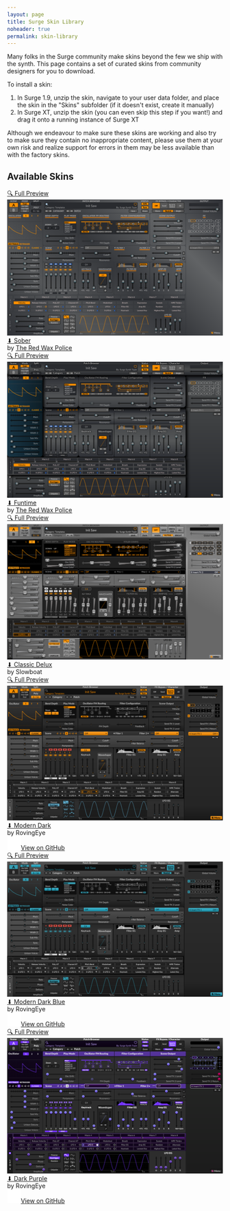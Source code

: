 ```yaml
---
layout: page
title: Surge Skin Library
noheader: true
permalink: skin-library
---
```


Many folks in the Surge community make skins beyond the few we ship with the synth. This page contains a set of curated
skins from community designers for you to download.

To install a skin:

1. In Surge 1.9, unzip the skin, navigate to your user data folder, and place the skin in the "Skins" subfolder (if it doesn't exist, create it manually)
2. In Surge XT, unzip the skin (you can even skip this step if you want!) and drag it onto a running instance of Surge XT

Although we endeavour to make sure these skins are working and also try to make sure they contain no inappropriate content,
please use them at your own risk and realize support for errors in them may be less available than with the factory skins.

## Available Skins

<div markdown="0" class="skin-container">

<!-- Sober -->
<div markdown="0" class="skin-zoom">
<a href="/assets/skin-library/images/sober.png">&#128269;&#65038; Full Preview</a>
</div>
<div markdown="0" class="skin-image">
<img src="/assets/skin-library/images/sober.png" alt="Sober">
</div>
<div markdown="0" class="skin-text">
<a class="skin-title" href="/assets/skin-library/skin-bundles/sober.surge-skin.zip">&#11015; Sober</a><br>
<span class="skin-author">by <a href="https://twitter.com/TheRedWaxPolice">The Red Wax Police</a></span><br>
</div>
<!-- END Sober -->

<!-- Funtime -->
<div markdown="0" class="skin-zoom">
<a href="/assets/skin-library/images/funtime.png">&#128269;&#65038; Full Preview</a>
</div>
<div markdown="0" class="skin-image">
<img src="/assets/skin-library/images/funtime.png" alt="Funtime">
</div>
<div markdown="0" class="skin-text">
<a class="skin-title" href="/assets/skin-library/skin-bundles/funtime.surge-skin.zip">&#11015; Funtime</a><br>
<span class="skin-author">by <a href="https://twitter.com/TheRedWaxPolice">The Red Wax Police</a></span><br>
</div>
<!-- END Funtime -->

<!-- Classic Delux -->
<div markdown="0" class="skin-zoom">
<a href="/assets/skin-library/images/classic-delux.png">&#128269;&#65038; Full Preview</a>
</div>
<div markdown="0" class="skin-image">
<img src="/assets/skin-library/images/classic-delux.png" alt="Classic Delux">
</div>
<div markdown="0" class="skin-text">
<a class="skin-title" href="/assets/skin-library/skin-bundles/classic-delux.surge-skin.zip">&#11015; Classic Delux</a><br>
<span class="skin-author">by Slowboat</span><br>
</div>
<!-- END Classic Delux -->

<!-- Modern Dark -->
<div markdown="0" class="skin-zoom">
<a href="/assets/skin-library/images/modern-dark.png">&#128269;&#65038; Full Preview</a>
</div>
<div markdown="0" class="skin-image">
<img src="/assets/skin-library/images/modern-dark.png" alt="Modern Dark">
</div>
<div markdown="0" class="skin-text">
<a class="skin-title" href="/assets/skin-library/skin-bundles/modern-dark-xt.surge-skin.zip">&#11015; Modern Dark</a><br>
<span class="skin-author">by RovingEye</span><br>
<span class="skin-button"><a href="https://github.com/rovingeye/surge-skins"><img src="/assets/skin-library/images/github.png" height="20%">View on GitHub</a></span>
</div>
<!-- END Modern Dark -->

<!-- Modern Dark Blue -->
<div markdown="0" class="skin-zoom">
<a href="/assets/skin-library/images/modern-dark-blue.png">&#128269;&#65038; Full Preview</a>
</div>
<div markdown="0" class="skin-image">
<img src="/assets/skin-library/images/modern-dark-blue.png" alt="Modern Dark Blue">
</div>
<div markdown="0" class="skin-text">
<a class="skin-title" href="/assets/skin-library/skin-bundles/modern-dark-blue-xt.surge-skin.zip">&#11015; Modern Dark Blue</a><br>
<span class="skin-author">by RovingEye</span><br>
<span class="skin-button"><a href="https://github.com/rovingeye/surge-skins"><img src="/assets/skin-library/images/github.png" height="20%">View on GitHub</a></span>
</div>
<!-- END Modern Dark Blue -->

<!-- Dark Purple -->
<div markdown="0" class="skin-zoom">
<a href="/assets/skin-library/images/dark-purple.png">&#128269;&#65038; Full Preview</a>
</div>
<div markdown="0" class="skin-image">
<img src="/assets/skin-library/images/dark-purple.png" alt="Dark Purple">
</div>
<div markdown="0" class="skin-text">
<a class="skin-title" href="/assets/skin-library/skin-bundles/dark-purple-xt.surge-skin.zip">&#11015; Dark Purple</a><br>
<span class="skin-author">by RovingEye</span><br>
<span class="skin-button"><a href="https://github.com/rovingeye/surge-skins"><img src="/assets/skin-library/images/github.png" height="20%">View on GitHub</a></span>
</div>
<!-- END Dark Purple -->

</div>
